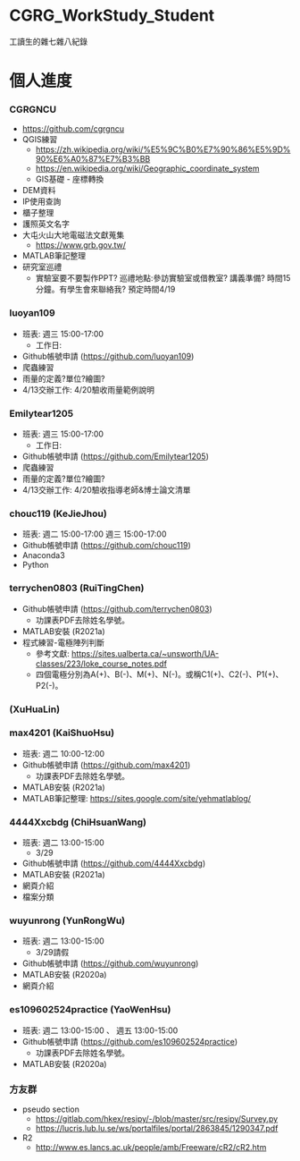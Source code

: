 # CGRG_WorkStudy_Student
工讀生的雜七雜八紀錄

# 個人進度

### CGRGNCU
  + https://github.com/cgrgncu
  + QGIS練習
    + https://zh.wikipedia.org/wiki/%E5%9C%B0%E7%90%86%E5%9D%90%E6%A0%87%E7%B3%BB
    + https://en.wikipedia.org/wiki/Geographic_coordinate_system
    + GIS基礎 - 座標轉換
  + DEM資料
  + IP使用查詢
  + 櫃子整理
  + 護照英文名字
  + 大屯火山大地電磁法文獻蒐集 
    + https://www.grb.gov.tw/ 
  + MATLAB筆記整理
  + 研究室巡禮
    + 實驗室要不要製作PPT? 巡禮地點:參訪實驗室或借教室? 講義準備? 時間15分鐘。有學生會來聯絡我? 預定時間4/19

### luoyan109
  + 班表: 週三 15:00-17:00
    + 工作日:
  + Github帳號申請 (https://github.com/luoyan109)
  + 爬蟲練習
  + 雨量的定義?單位?繪圖?
  + 4/13交辦工作: 4/20驗收雨量範例說明

### Emilytear1205
  + 班表: 週三 15:00-17:00
    + 工作日: 
  + Github帳號申請 (https://github.com/Emilytear1205)
  + 爬蟲練習
  + 雨量的定義?單位?繪圖?
  + 4/13交辦工作: 4/20驗收指導老師&博士論文清單

### chouc119 (KeJieJhou)
  + 班表: 週二 15:00-17:00 週三 15:00-17:00
  + Github帳號申請 (https://github.com/chouc119)
  + Anaconda3
  + Python

### terrychen0803 (RuiTingChen)  
  + Github帳號申請 (https://github.com/terrychen0803)
    + 功課表PDF去除姓名學號。
  + MATLAB安裝 (R2021a)
  + 程式練習-電極陣列判斷
    + 參考文獻: https://sites.ualberta.ca/~unsworth/UA-classes/223/loke_course_notes.pdf
    + 四個電極分別為A(+)、B(-)、M(+)、N(-)。或稱C1(+)、C2(-)、P1(+)、P2(-)。

### (XuHuaLin)

### max4201 (KaiShuoHsu) 
  + 班表: 週二 10:00-12:00
  + Github帳號申請 (https://github.com/max4201)
    + 功課表PDF去除姓名學號。
  + MATLAB安裝 (R2021a)
  + MATLAB筆記整理: https://sites.google.com/site/yehmatlablog/

### 4444Xxcbdg (ChiHsuanWang)
  + 班表: 週二 13:00-15:00
    + 3/29  
  + Github帳號申請 (https://github.com/4444Xxcbdg)
  + MATLAB安裝 (R2021a)
  + 網頁介紹
  + 檔案分類

### wuyunrong (YunRongWu)
  + 班表: 週二 13:00-15:00
    + 3/29請假
  + Github帳號申請 (https://github.com/wuyunrong)
  + MATLAB安裝 (R2020a)
  + 網頁介紹

### es109602524practice (YaoWenHsu)
  + 班表: 週二 13:00-15:00 、 週五 13:00-15:00
  + Github帳號申請 (https://github.com/es109602524practice)
    + 功課表PDF去除姓名學號。
  + MATLAB安裝 (R2020a)

### 方友群
  + pseudo section
    + https://gitlab.com/hkex/resipy/-/blob/master/src/resipy/Survey.py
    + https://lucris.lub.lu.se/ws/portalfiles/portal/2863845/1290347.pdf
  + R2
    + http://www.es.lancs.ac.uk/people/amb/Freeware/cR2/cR2.htm
